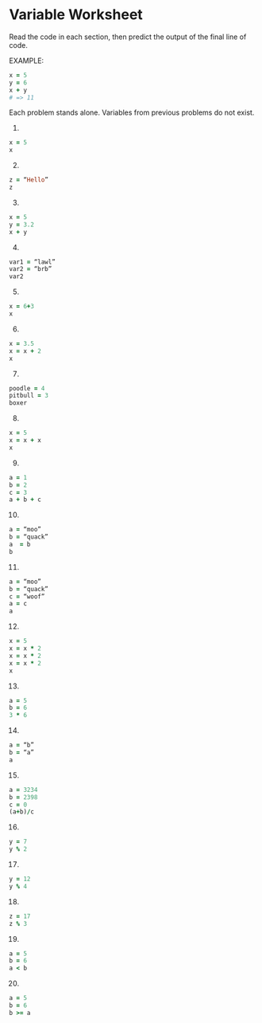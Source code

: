 # Variable Worksheet

Read the code in each section, then predict the output of the final line of code.

EXAMPLE:
```ruby
x = 5
y = 6
x + y
# => 11
```
Each problem stands alone. Variables from previous problems do not exist.


1.
```ruby
x = 5
x
```

2.
```ruby
z = “Hello”
z
```
3.
```ruby
x = 5
y = 3.2
x + y
```
4.
```ruby
var1 = “lawl”
var2 = “brb”
var2
```
5.
```ruby
x = 6+3
x
```
6.
```ruby
x = 3.5
x = x + 2
x
```
7.
```ruby
poodle = 4
pitbull = 3
boxer
```
8.
```ruby
x = 5
x = x + x
x
```
9.
```ruby
a = 1
b = 2
c = 3
a + b + c
```
10.
```ruby
a = “moo”
b = “quack”
a  = b
b
```
11.
```ruby
a = “moo”
b = “quack”
c = “woof”
a = c
a
```
12.
```ruby
x = 5
x = x * 2
x = x * 2
x = x * 2
x
```
13.
```ruby
a = 5
b = 6
3 * 6
```
14.
```ruby
a = “b”
b = “a”
a
```
15.
```ruby
a = 3234
b = 2398
c = 0
(a+b)/c
```
16.
```ruby
y = 7
y % 2
 ```
17.
```ruby
y = 12
y % 4
 ```
18.
```ruby
z = 17
z % 3
```
19.
```ruby
a = 5
b = 6
a < b
```

20.
```ruby
a = 5
b = 6
b >= a
```
